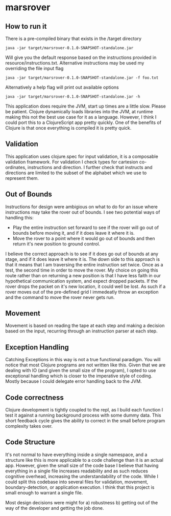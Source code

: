 # marsrover

## How to run it

There is a pre-compiled binary that exists in the /target directory

```
java -jar target/marsrover-0.1.0-SNAPSHOT-standalone.jar
```

Will give you the default response based on the instructions provided in resource/instructions.txt. Alternative instructions may be used my overriding the file input flag

```
java -jar target/marsrover-0.1.0-SNAPSHOT-standalone.jar -f foo.txt
```

Alternatively a help flag will print out available options

```
java -jar target/marsrover-0.1.0-SNAPSHOT-standalone.jar -h
```

This application does require the JVM, start up times are a little slow. Please be patient. Clojure dynamically loads libraries into the JVM, at runtime making this not the best use case for it as a language. However, I think I could port this to a ClojureScript app pretty quickly. One of the benefits of Clojure is that once everything is compiled it is pretty quick.

## Validation

This application uses clojure.spec for input validation, it is a composable validation framework. For validation I check types for cartesion co-ordinates, instructions and direction. I further check that instructs and directions are limited to the subset of the alphabet which we use to represent them.


## Out of Bounds

Instructions for design were ambigious on what to do for an issue where instructions may take the rover out of bounds. I see two potential ways of handling this:

* Play the entire instruction set forward to see if the rover will go out of bounds before moving it, and if it does leave it where it is.
* Move the rover to a point where it would go out of bounds and then return it's new position to ground control.

I believe the correct approach is to see if it does go out of bounds at any stage, and if it does leave it where it is. The down side to this approach is that it means that I am traversing the entire instruction set twice. Once as a test, the second time in order to move the rover. My choice on going this route rather than on returning a new position is that I have less faith in our hypothetical communication system, and expect dropped packets. If the rover drops the packet on it's new location, it could well be lost. As such if a rover moves out of the pre-defined grid I immedeatly throw an exception and the command to move the rover never gets run.

## Movement

Movement is based on reading the tape at each step and making a decision based on the input, recurring through an instruction parser at each step.

## Exception Handling

Catching Exceptions in this way is not a true functional paradigm. You will notice that most Clojure programs are not written like this. Given that we are dealing with IO (and given the small size of the program), I opted to use exceptional handling which is closer to the imperative style of coding. Mostly because I could delegate error handling back to the JVM.

## Code correctness

Clojure development is tightly coupled to the repl, as I build each function I test it against a running background process with some dummy data. This short feedback cycle gives the ability to correct in the small before program complexity takes over.

## Code Structure

It's not normal to have everything inside a single namespace, and a structure like this is more applicable to a code challenge than it is an actual app. However, given the small size of the code base I believe that having everything in a single file increases readability and as such reduces cognitive overhead, increasing the understandability of the code. While I could split this codebase into several files for validation, movement, boundary-detection, or application execution. I think that this project is small enough to warrant a single file.

Most design decisions were might for a) robustness b) getting out of the way of the developer and getting the job done.
